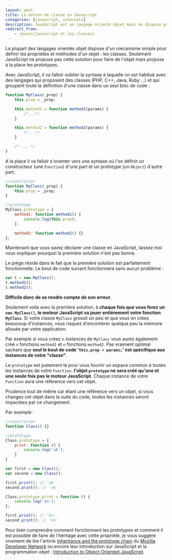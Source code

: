 ```yaml
---
layout: post
title: La notion de classe en Javascript
categories: [javascript, internals]
description: JavaScript est un langage orienté objet mais ne dispose pas de classes. Comment donc faire de l'objet sans classes ?
redirect_from:
    - /posts/javascript-et-les-classes/
---
```


La plupart des langages orientés objet dispose d'un mécanisme simple pour définir les propriétés et méthodes d'un objet : les classes. Seulement JavaScript ne propose pas cette solution pour faire de l'objet mais propose à la place les prototypes.

Avec JavaScript, il va falloir oublier la syntaxe à laquelle on est habitué avec des langages qui proposent des classes (PHP, C++, Java, Ruby ...) et qui groupent toute la définition d'une classe dans un seul bloc de code :

```javascript
function MyClass(_prop) {
    this.prop = _prop;

    this.method1 = function method1(params) {
        /*...*/
    }

    this.method2 = function method2(params) {
        /*...*/
    }

    /* ... */
}
```

A la place il va falloir s'orienter vers une syntaxe où l'on définit un constructeur (une `Function`) d'une part et un prototype (un `Object`) d'autre part.

```javascript
//constructor
function MyClass(_prop) {
    this.prop = _prop;
}

//prototype
MyClass.prototype = {
    method1: function method1() {
        console.log(this.prop);
    },

    method2: function method2() {}
};
```

Maintenant que vous savez déclarer une classe en JavaScript, laissez moi vous expliquer pourquoi la première solution n'est pas bonne. 

Le piège réside dans le fait que la première solution est parfaitement fonctionnelle. Le bout de code suivant fonctionnera sans aucun problème :

```javascript
var t = new MyClass();
t.method1();
t.method2();
```

__Difficile donc de se rendre compte de son erreur__.

Seulement voila avec la première solution, à __chaque fois que vous ferez un `new MyClass()`, le moteur JavaScript va jouer entièrement votre fonction `MyClass`__. Si votre classe `MyClass` grossit un peu et que vous en créez beaucoup d'instances, vous risquez d'encombrer quelque peu la mémoire allouée par votre application. 

Par exemple si vous créez `n` instances de `MyClass` vous aurez également créé `n` fonctions `method1` et `n` fonctions `method2`. Pas vraiment optimal sachant que __seul le bout de code '`this.prop = params;`' est spécifique aux instances de votre "classe"__. 

Le `prototype` est justement là pour vous fournir un espace commun à toutes les instances de votre `Function`. __l'objet `prototype` ne sera créé qu'une et une seule fois pas le moteur JavaScript__. Chaque instance de votre `Function` aura une référence vers cet objet.

Prudence tout de même car étant une référence vers un objet, si vous changez cet objet dans la suite du code, toutes les instances seront impactées par ce changement.

Par exemple :

```javascript
//constructor
function Class() {}

//prototype
Class.prototype = {
    print: function () {
        console.log('ok');
    }
}

var first = new Class();
var second = new Class();

first.print(); // 'ok'
second.print(); // 'ok'

Class.prototype.print = function () {
    console.log('ko');
};

first.print(); // 'ko'
second.print(); // 'ko'
```

Pour bien comprendre comment fonctionnent les prototypes et comment il est possible de faire de l'héritage avec cette propriété, je vous suggère vivement de lire l'article [Inheritance and the prototype chain](https://developer.mozilla.org/en-US/docs/Web/JavaScript/Guide/Inheritance_and_the_prototype_chain) du [Mozilla Developer Network](https://developer.mozilla.org/en-US/) ou encore leur introduction sur JavaScript et la programmation objet : [Introduction to Object-Oriented JavaScript](https://developer.mozilla.org/en-US/docs/Web/JavaScript/Introduction_to_Object-Oriented_JavaScript).
